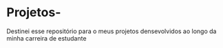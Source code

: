 # Projetos-
Destinei esse repositório para o meus projetos densevolvidos ao longo da minha carreira de estudante 
